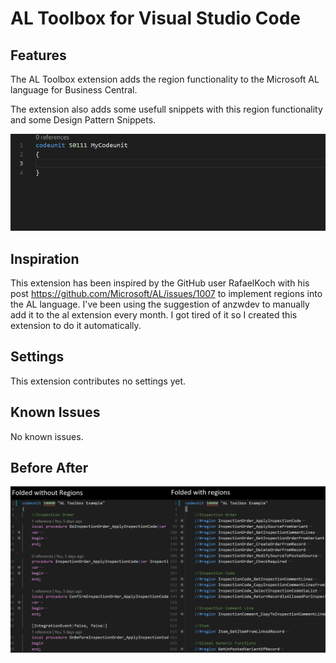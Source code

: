 # AL Toolbox for Visual Studio Code

## Features

The AL Toolbox extension adds the region functionality to the Microsoft AL language for Business Central.

The extension also adds some usefull snippets with this region functionality and some Design Pattern Snippets.

![Simple Example](resources/SimpleExample.gif)

## Inspiration

This extension has been inspired by the GitHub user RafaelKoch with his post https://github.com/Microsoft/AL/issues/1007 to implement regions into the AL language. I've been using the suggestion of anzwdev to manually add it to the al extension every month. I got tired of it so I created this extension to do it automatically.

## Settings

This extension contributes no settings yet.

## Known Issues

No known issues.

## Before After
![BeforeAfter](resources/BeforeAfter.png)
